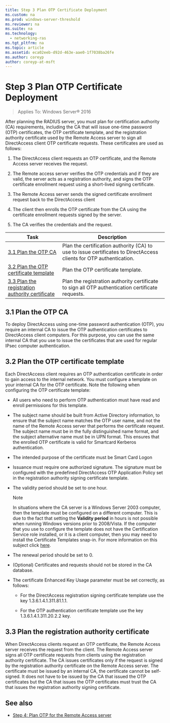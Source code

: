 ```yaml
---
title: Step 3 Plan OTP Certificate Deployment
ms.custom: na
ms.prod: windows-server-threshold
ms.reviewer: na
ms.suite: na
ms.technology: 
  - networking-ras
ms.tgt_pltfrm: na
ms.topic: article
ms.assetid: eca02eeb-d92d-463e-aae0-1f7038ba26fe
ms.author: coreyp
author: coreyp-at-msft
---
```

# Step 3 Plan OTP Certificate Deployment

>Applies To: Windows Server&reg; 2016

After planning the RADIUS server, you must plan for certification authority (CA) requirements, including the CA that will issue one-time password (OTP) certificates, the OTP certificate template, and the registration authority certificate used by the Remote Access server to sign all DirectAccess client OTP certificate requests. These certificates are used as follows:  
  
1.  The DirectAccess client requests an OTP certificate, and the Remote Access server receives the request.  
  
2.  The Remote access server verifies the OTP credentials and if they are valid, the server acts as a registration authority, and signs the OTP certificate enrollment request using a short-lived signing certificate.  
  
3.  The Remote Access server sends the signed certificate enrollment request back to the DirectAccess client  
  
4.  The client then enrolls the OTP certificate from the CA using the certificate enrollment requests signed by the server.  
  
5.  The CA verifies the credentials and the request.  
  
|Task|Description|  
|--------|---------------|  
|[3.1 Plan the OTP CA](#bkmk_3_1_CA)|Plan the certification authority (CA) to use to issue certificates to DirectAccess clients for OTP authentication.|  
|[3.2 Plan the OTP certificate template](#bkmk_3_2_OTP_Cert)|Plan the OTP certificate template.|
|[3.3 Plan the registration authority certificate](#bkmk_33RACert)|Plan the registration authority certificate to sign all OTP authentication certificate requests.|

## <a name="bkmk_3_1_CA"></a>3.1 Plan the OTP CA  
To deploy DirectAccess using one-time password authentication (OTP), you require an internal CA to issue the OTP authentication certificates to DirectAccess client computers. For this purpose, you can use the same internal CA that you use to issue the certificates that are used for regular IPsec computer authentication.  
  
## <a name="bkmk_3_2_OTP_Cert"></a>3.2 Plan the OTP certificate template  
Each DirectAccess client requires an OTP authentication certificate in order to gain access to the internal network. You must configure a template on your internal CA for the OTP certificate. Note the following when configuring the OTP certificate template:  
  
-   All users who need to perform OTP authentication must have read and enroll permissions for this template.  
  
-   The subject name should be built from Active Directory information, to ensure that the subject name matches the OTP user name, and not the name of the Remote Access server that performs the certificate request. The subject name must be in the fully distinguished name format, and the subject alternative name must be in UPN format. This ensures that the enrolled OTP certificate is valid for Smartcard Kerberos authentication.  
  
-   The intended purpose of the certificate must be Smart Card Logon  
  
-   Issuance must require one authorized signature. The signature must be configured with the predefined DirectAccess OTP Application Policy set in the registration authority signing certificate template.  
  
-   The validity period should be set to one hour.  
  
    > [!NOTE]  
    > In situations where the CA server is a Windows Server 2003 computer, then the template must be configured on a different computer. This is due to the fact that setting the **Validity period** in hours is not possible when running Windows versions prior to 2008/Vista. If the computer that you use to configure the template does not have the Certification Service role installed, or it is a client computer, then you may need to install the Certificate Templates snap-in. For more information on this subject click [here](http://technet.microsoft.com/library/cc732445.aspx).  
  
-   The renewal period should be set to 0.  
  
-   (Optional) Certificates and requests should not be stored in the CA database.  
  
-   The certificate Enhanced Key Usage parameter must be set correctly, as follows:  
  
    -   For the DirectAccess registration signing certificate template use the key 1.3.6.1.4.1.311.81.1.1.  
  
    -   For the OTP authentication certificate template use the key 1.3.6.1.4.1.311.20.2.2 key.  
  
## <a name="bkmk_33RACert"></a>3.3 Plan the registration authority certificate  
When DirectAccess clients request an OTP certificate, the Remote Access server receives the request from the client. The Remote Access server signs all OTP certificate requests from clients using the registration authority certificate. The CA issues certificates only if the request is signed by the registration authority certificate on the Remote Access server. The certificate must be issued by an internal CA, the certificate cannot be self-signed. It does not have to be issued by the CA that issued the OTP certificates but the CA that issues the OTP certificates must trust the CA that issues the registration authority signing certificate.  
  
## <a name="BKMK_Links"></a>See also  
  
-   [Step 4: Plan OTP for the Remote Access server](Step-4--Plan-for-OTP-on-the-Remote-Access-Server.md)  
  


